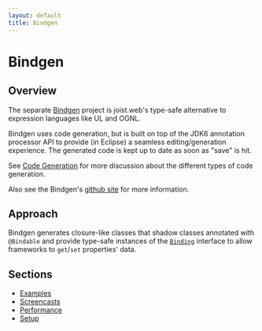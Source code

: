 ```yaml
---
layout: default
title: Bindgen
---
```


Bindgen
=======

Overview
--------

The separate [Bindgen](http://github.com/stephenh/bindgen) project is joist.web's type-safe alternative to expression languages like UL and OGNL. 

Bindgen uses code generation, but is built on top of the JDK6 annotation processor API to provide (in Eclipse) a seamless editing/generation experience. The generated code is kept up to date as soon as "save" is hit.

See [Code Generation](codeGeneration.html) for more discussion about the different types of code generation.

Also see the Bindgen's [github site](http://github.com/stephenh/bindgen) for more information.

Approach
--------

Bindgen generates closure-like classes that shadow classes annotated with `@Bindable` and provide type-safe instances of the [`Binding`](http://github.com/stephenh/bindgen/blob/4471fecafcaf6adb86044b661837c37278d269ca/bindgen/src/org/exigencecorp/bindgen/Binding.java) interface to allow frameworks to `get`/`set` properties' data.

Sections
--------

* [Examples](bindgenExamples.html)
* [Screencasts](bindgenScreencasts.html)
* [Performance](bindgenPerformance.html)
* [Setup](bindgenSetup.html)


